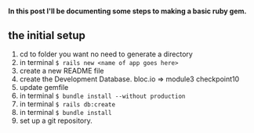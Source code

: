 #### In this post I'll be documenting some steps to making a basic ruby gem.

## the initial setup
  1. cd to folder you want no need to generate a directory
  2. in terminal `$ rails new <name of app goes here>`
  3. create a new README file
  4. create the Development Database. bloc.io => module3 checkpoint10
  5. update gemfile
  6. in terminal `$ bundle install --without production`
  7. in terminal `$ rails db:create`
  8. in terminal `$ bundle install`
  9. set up a git repository.
